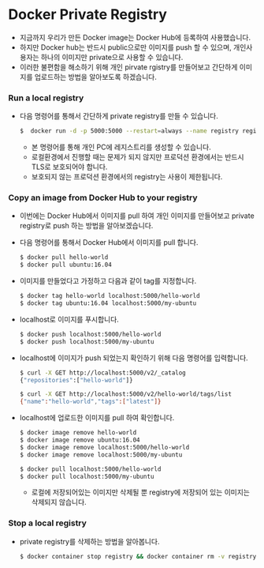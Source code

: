 # Docker Private Registry 

* 지금까지 우리가 만든 Docker image는 Docker Hub에 등록하여 사용했습니다. 
* 하지만 Docker hub는 반드시 public으로만 이미지를 push 할 수 있으며, 개인사용자는 하나의 이미지만 private으로 사용할 수 있습니다. 
* 이러한 불편함을 해소하기 위해 개인 pirvate rgistry를 만들어보고 간단하게 이미지를 업로드하는 방법을 알아보도록 하겠습니다. 

### Run a local registry

* 다음 명령어를 통해서 간단하게 private registry를 만들 수 있습니다. 

  ```bash
  $  docker run -d -p 5000:5000 --restart=always --name registry registry:2 
  ```

  * 본 명령어를 통해 개인 PC에 레지스트리를 생성할 수 있습니다. 
  * 로컬환경에서 진행할 때는 문제가 되지 않지만 프로덕션 환경에서는 반드시 TLS로 보호되어야 합니다. 
  * 보호되지 않는 프로덕션 환경에서의 registry는 사용이 제한됩니다. 



### Copy an image from Docker Hub to your registry 

* 이번에는 Docker Hub에서 이미지를 pull 하여 개인 이미지를 만들어보고 private registry로 push 하는 방법을 알아보겠습니다. 

* 다음 명령어를 통해서 Docker Hub에서 이미지를 pull 합니다. 

  ```bash
  $ docker pull hello-world
  $ docker pull ubuntu:16.04
  ```

* 이미지를 만들었다고 가정하고 다음과 같이 tag를 지정합니다. 

  ```bash
  $ docker tag hello-world localhost:5000/hello-world
  $ docker tag ubuntu:16.04 localhost:5000/my-ubuntu
  ```

* localhost로 이미지를 푸시합니다. 

  ```bash
  $ docker push localhost:5000/hello-world
  $ docker push localhost:5000/my-ubuntu
  ```

* localhost에 이미지가 push 되었는지 확인하기 위해 다음 명령어를 입력합니다. 

  ```bash
  $ curl -X GET http://localhost:5000/v2/_catalog
  {"repositories":["hello-world"]}
  
  $ curl -X GET http://localhost:5000/v2/hello-world/tags/list
  {"name":"hello-world","tags":["latest"]}
  ```

* localhost에 업로드한 이미지를 pull 하여 확인합니다.  

  ```bash
  $ docker image remove hello-world
  $ docker image remove ubuntu:16.04
  $ docker image remove localhost:5000/hello-world
  $ docker image remove localhost:5000/my-ubuntu
  
  $ docker pull localhost:5000/hello-world
  $ docker pull localhost:5000/my-ubuntu
  ```

  * 로컬에 저장되어있는 이미지만 삭제될 뿐 registry에 저장되어 있는 이미지는 삭제되지 않습니다. 

### Stop a local registry 

* private registry를 삭제하는 방법을 알아봅니다. 

  ```bash
  $ docker container stop registry && docker container rm -v registry
  ```
